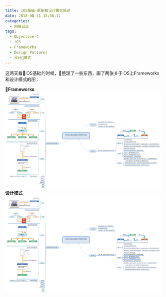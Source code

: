 ```yaml
---
title: iOS基础-框架和设计模式简述
date: 2018-08-31 18:55:11
categories:
  - 网络日志
tags:
  - Objective-C
  - iOS
  - Frameworks
  - Design Patterns
  - 设计模式
---
```


这两天看iOS基础的时候，整理了一些东西，画了两张关于iOS上Frameworks和设计模式的图：

**Frameworks**
![iOS Frameworks简述](https://raw.githubusercontent.com/x13945/image-bucket/master/img/%E9%87%87%E7%94%A8%E8%AE%BE%E8%AE%A1%E6%A8%A1%E5%BC%8F%E4%BD%BF%E6%82%A8%E7%9A%84%E5%BA%94%E7%94%A8%E7%A8%8B%E5%BA%8F%E5%90%88%E7%90%86%E5%8C%96%20.png)
**设计模式**
![iOS设计模式简述](https://raw.githubusercontent.com/x13945/image-bucket/master/img/%E9%87%87%E7%94%A8%E8%AE%BE%E8%AE%A1%E6%A8%A1%E5%BC%8F%E4%BD%BF%E6%82%A8%E7%9A%84%E5%BA%94%E7%94%A8%E7%A8%8B%E5%BA%8F%E5%90%88%E7%90%86%E5%8C%96%20.png)
